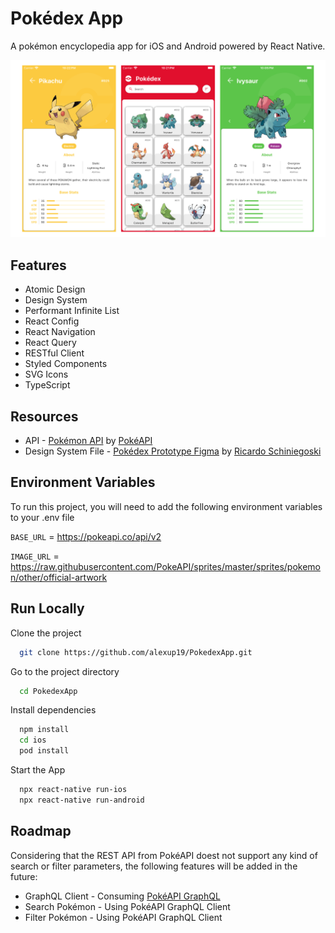 
# Pokédex App

A pokémon encyclopedia app for iOS and Android powered by React Native.

![Image](screenshots/main.png)
## Features

- Atomic Design
- Design System
- Performant Infinite List
- React Config
- React Navigation
- React Query
- RESTful Client
- Styled Components
- SVG Icons
- TypeScript


## Resources

- API - [Pokémon API](https://pokeapi.co/) by [PokéAPI](https://github.com/PokeAPI)
- Design System File - [Pokédex Prototype Figma](https://www.figma.com/community/file/979132880663340794) by [Ricardo Schiniegoski](https://www.figma.com/@ricardohs)


## Environment Variables

To run this project, you will need to add the following environment variables to your .env file

`BASE_URL` = https://pokeapi.co/api/v2

`IMAGE_URL` = https://raw.githubusercontent.com/PokeAPI/sprites/master/sprites/pokemon/other/official-artwork


## Run Locally

Clone the project

```bash
  git clone https://github.com/alexup19/PokedexApp.git
```

Go to the project directory

```bash
  cd PokedexApp
```

Install dependencies

```bash
  npm install
  cd ios
  pod install
```

Start the App

```bash
  npx react-native run-ios
  npx react-native run-android
```


## Roadmap

Considering that the REST API from PokéAPI doest not support any kind of search or filter parameters, the following features will be added in the future:

- GraphQL Client - Consuming [PokéAPI GraphQL](https://pokeapi.co/docs/graphql) 
- Search Pokémon - Using PokéAPI GraphQL Client
- Filter Pokémon - Using PokéAPI GraphQL Client
